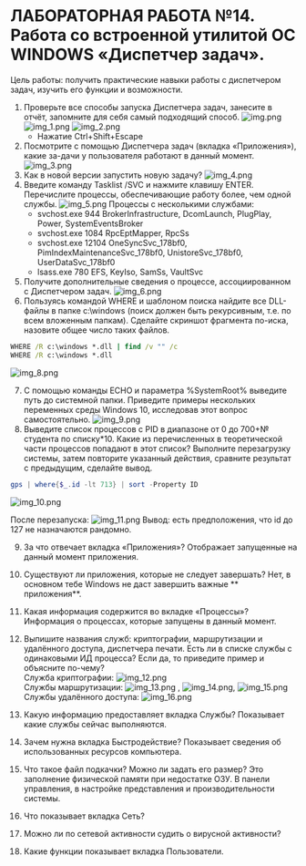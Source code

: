 # ЛАБОРАТОРНАЯ РАБОТА №14. Работа со встроенной утилитой ОС WINDOWS «Диспетчер задач».

Цель работы: получить практические навыки работы с диспетчером задач, изучить его функции и возможности.

1. Проверьте все способы запуска Диспетчера задач, занесите в отчёт, запомните для себя самый подходящий способ.
   ![img.png](img.jpg)
   ![img_1.png](img_1.png)
   ![img_2.png](img_2.png)
    - Нажатие Ctrl+Shift+Escape
2. Посмотрите с помощью Диспетчера задач (вкладка «Приложения»), какие за-дачи у пользователя работают в данный момент.
   ![img_3.png](img_3.png)
3. Как в новой версии запустить новую задачу?
   ![img_4.png](img_4.png)
4. Введите команду Tasklist /SVC и нажмите клавишу ENTER. Перечислите процессы, обеспечивающие работу более, чем одной
   службы.
   ![img_5.png](img_5.png)
   Процессы с несколькими службами:
    - svchost.exe 944 BrokerInfrastructure, DcomLaunch, PlugPlay, Power, SystemEventsBroker
    - svchost.exe 1084 RpcEptMapper, RpcSs
    - svchost.exe 12104 OneSyncSvc_178bf0, PimIndexMaintenanceSvc_178bf0, UnistoreSvc_178bf0, UserDataSvc_178bf0
    - lsass.exe 780 EFS, KeyIso, SamSs, VaultSvc
5. Получите дополнительные сведения о процессе, ассоциированном с Диспетчером задач.
   ![img_6.png](img_6.png)
6. Пользуясь командой WHERE и шаблоном поиска найдите все DLL-файлы в папке c:\windows (поиск должен быть рекурсивным,
   т.е. по всем вложенным папкам). Сделайте скриншот фрагмента по-иска, назовите общее число таких файлов.

```cmd
WHERE /R c:\windows *.dll | find /v "" /c
WHERE /R c:\windows *.dll
```

![img_8.png](img_8.png)

7. С помощью команды ECHO и параметра %SystemRoot% выведите путь до системной папки. Приведите примеры нескольких
   переменных среды Windows 10, исследовав этот вопрос самостоятельно.
   ![img_9.png](img_9.png)
8. Выведите список процессов с PID в диапазоне от 0 до 700+№ студента по списку*10. Какие из перечисленных в
   теоретической части процессов попадают в этот список? Выполните перезагрузку системы, затем повторите указанный
   действия, сравните результат с предыдущим, сделайте вывод.

```powershell 
gps | where{$_.id -lt 713} | sort -Property ID
```

![img_10.png](img_10.png)

После перезапуска:
![img_11.png](img_11.png)
Вывод: есть предположения, что id до 127 не назначаются рандомно.

9. За что отвечает вкладка «Приложения»? Отображает запущенные на данный момент приложения.
10. Существуют ли приложения, которые не следует завершать? Нет, в основном тебе Windows не даст завершить важные **
    приложения**.
11. Какая информация содержится во вкладке «Процессы»? Информация о процессах, которые запущены в данный момент.
12. Выпишите названия служб: криптографии, маршрутизации и удалённого доступа, диспетчера печати. Есть ли в списке
    службы с одинаковыми ИД процесса? Если да, то приведите пример и объясните по-чему?
    <br>Служба криптографии: ![img_12.png](img_12.png) <br> Службы маршрутизации: ![img_13.png](img_13.png)
    , ![img_14.png](img_14.png), ![img_15.png](img_15.png) <br> Службы удалённого доступа: ![img_16.png](img_16.png)
13. Какую информацию предоставляет вкладка Службы? 
   Показывает какие службы сейчас выполняются.
14. Зачем нужна вкладка Быстродействие?
   Показывает сведения об использованных ресурсов компьютера.
15. Что такое файл подкачки? Можно ли задать его размер? 
   Это заполнение физической памяти при недостатке ОЗУ.  В панели управления, в настройке представления и производительности системы.
16. Что показывает вкладка Сеть?

17. Можно ли по сетевой активности судить о вирусной активности?
18. Какие функции показывает вкладка Пользователи.
